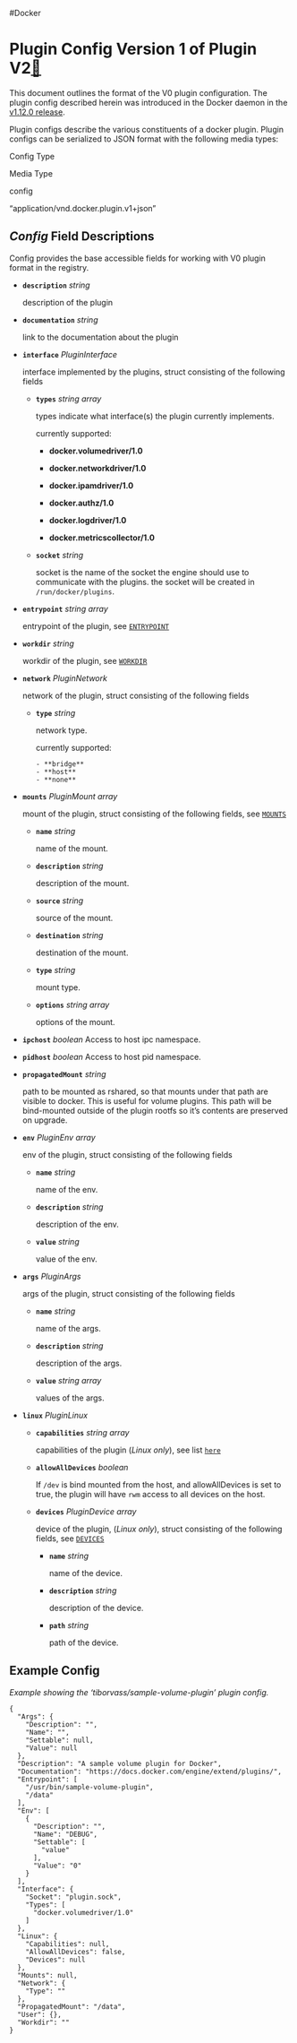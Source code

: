 #Docker 
# Plugin Config Version 1 of Plugin V2[🔗](https://docs.docker.com/engine/extend/config/#plugin-config-version-1-of-plugin-v2)
This document outlines the format of the V0 plugin configuration. The plugin config described herein was introduced in the Docker daemon in the [v1.12.0 release](https://github.com/docker/docker/commit/f37117045c5398fd3dca8016ea8ca0cb47e7312b).

Plugin configs describe the various constituents of a docker plugin. Plugin configs can be serialized to JSON format with the following media types:

Config Type

Media Type

config

“application/vnd.docker.plugin.v1+json”

## _Config_ Field Descriptions[](https://docs.docker.com/engine/extend/config/#config-field-descriptions)

Config provides the base accessible fields for working with V0 plugin format in the registry.

-   **`description`** _string_
    
    description of the plugin
    
-   **`documentation`** _string_
    
    link to the documentation about the plugin
    
-   **`interface`** _PluginInterface_
    
    interface implemented by the plugins, struct consisting of the following fields
    
    -   **`types`** _string array_
        
        types indicate what interface(s) the plugin currently implements.
        
        currently supported:
        
        -   **docker.volumedriver/1.0**
            
        -   **docker.networkdriver/1.0**
            
        -   **docker.ipamdriver/1.0**
            
        -   **docker.authz/1.0**
            
        -   **docker.logdriver/1.0**
            
        -   **docker.metricscollector/1.0**
            
    -   **`socket`** _string_
        
        socket is the name of the socket the engine should use to communicate with the plugins. the socket will be created in `/run/docker/plugins`.
        
-   **`entrypoint`** _string array_
    
    entrypoint of the plugin, see [`ENTRYPOINT`](https://docs.docker.com/engine/reference/builder/#entrypoint)
    
-   **`workdir`** _string_
    
    workdir of the plugin, see [`WORKDIR`](https://docs.docker.com/engine/reference/builder/#workdir)
    
-   **`network`** _PluginNetwork_
    
    network of the plugin, struct consisting of the following fields
    
    -   **`type`** _string_
        
        network type.
        
        currently supported:
        
        ```
        - **bridge**
        - **host**
        - **none**
        ```
        
-   **`mounts`** _PluginMount array_
    
    mount of the plugin, struct consisting of the following fields, see [`MOUNTS`](https://github.com/opencontainers/runtime-spec/blob/master/config.md#mounts)
    
    -   **`name`** _string_
        
        name of the mount.
        
    -   **`description`** _string_
        
        description of the mount.
        
    -   **`source`** _string_
        
        source of the mount.
        
    -   **`destination`** _string_
        
        destination of the mount.
        
    -   **`type`** _string_
        
        mount type.
        
    -   **`options`** _string array_
        
        options of the mount.
        
-   **`ipchost`** _boolean_ Access to host ipc namespace.
-   **`pidhost`** _boolean_ Access to host pid namespace.
    
-   **`propagatedMount`** _string_
    
    path to be mounted as rshared, so that mounts under that path are visible to docker. This is useful for volume plugins. This path will be bind-mounted outside of the plugin rootfs so it’s contents are preserved on upgrade.
    
-   **`env`** _PluginEnv array_
    
    env of the plugin, struct consisting of the following fields
    
    -   **`name`** _string_
        
        name of the env.
        
    -   **`description`** _string_
        
        description of the env.
        
    -   **`value`** _string_
        
        value of the env.
        
-   **`args`** _PluginArgs_
    
    args of the plugin, struct consisting of the following fields
    
    -   **`name`** _string_
        
        name of the args.
        
    -   **`description`** _string_
        
        description of the args.
        
    -   **`value`** _string array_
        
        values of the args.
        
-   **`linux`** _PluginLinux_
    
    -   **`capabilities`** _string array_
        
        capabilities of the plugin (_Linux only_), see list [`here`](https://github.com/opencontainers/runc/blob/master/libcontainer/SPEC.md#security)
        
    -   **`allowAllDevices`** _boolean_
        
        If `/dev` is bind mounted from the host, and allowAllDevices is set to true, the plugin will have `rwm` access to all devices on the host.
        
    -   **`devices`** _PluginDevice array_
        
        device of the plugin, (_Linux only_), struct consisting of the following fields, see [`DEVICES`](https://github.com/opencontainers/runtime-spec/blob/master/config-linux.md#devices)
        
        -   **`name`** _string_
            
            name of the device.
            
        -   **`description`** _string_
            
            description of the device.
            
        -   **`path`** _string_
            
            path of the device.
            

## Example Config[](https://docs.docker.com/engine/extend/config/#example-config)

_Example showing the ‘tiborvass/sample-volume-plugin’ plugin config._

```
{
  "Args": {
    "Description": "",
    "Name": "",
    "Settable": null,
    "Value": null
  },
  "Description": "A sample volume plugin for Docker",
  "Documentation": "https://docs.docker.com/engine/extend/plugins/",
  "Entrypoint": [
    "/usr/bin/sample-volume-plugin",
    "/data"
  ],
  "Env": [
    {
      "Description": "",
      "Name": "DEBUG",
      "Settable": [
        "value"
      ],
      "Value": "0"
    }
  ],
  "Interface": {
    "Socket": "plugin.sock",
    "Types": [
      "docker.volumedriver/1.0"
    ]
  },
  "Linux": {
    "Capabilities": null,
    "AllowAllDevices": false,
    "Devices": null
  },
  "Mounts": null,
  "Network": {
    "Type": ""
  },
  "PropagatedMount": "/data",
  "User": {},
  "Workdir": ""
}
```